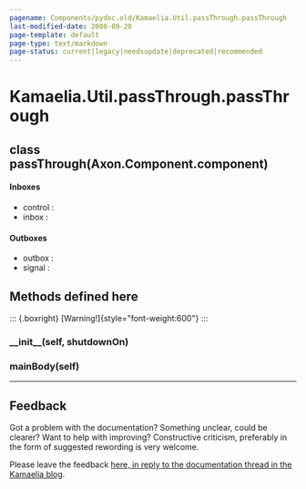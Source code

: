 ```yaml
---
pagename: Components/pydoc.old/Kamaelia.Util.passThrough.passThrough
last-modified-date: 2008-09-20
page-template: default
page-type: text/markdown
page-status: current|legacy|needsupdate|deprecated|recommended
---
```

Kamaelia.Util.passThrough.passThrough
=====================================

class passThrough(Axon.Component.component)
-------------------------------------------

#### Inboxes

-   control :
-   inbox :

#### Outboxes

-   outbox :
-   signal :

Methods defined here
--------------------

::: {.boxright}
[Warning!]{style="font-weight:600"}
:::

### \_\_init\_\_(self, shutdownOn)

### mainBody(self)

------------------------------------------------------------------------

Feedback
--------

Got a problem with the documentation? Something unclear, could be
clearer? Want to help with improving? Constructive criticism, preferably
in the form of suggested rewording is very welcome.

Please leave the feedback [here, in reply to the documentation thread in
the Kamaelia
blog](http://kamaelia.sourceforge.net/cgi-bin/blog/blog.cgi?rm=addpostcomment&postid=1131454685).
